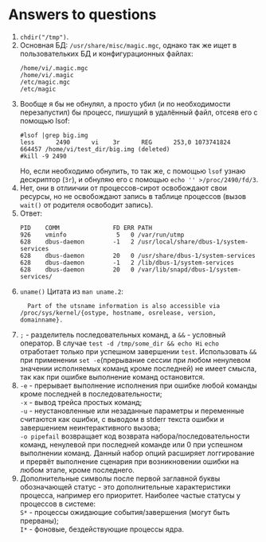 # Answers to questions

1. `chdir("/tmp")`.
2. Основная БД: `/usr/share/misc/magic.mgc`, однако так же ищет в пользовательких БД и конфигурационных файлах:
    ```
    /home/vi/.magic.mgc
    /home/vi/.magic
    /etc/magic.mgc
    /etc/magic
    ```
3. Вообще я бы не обнулял, а просто убил (и по необходимости перезапустил) бы процесс, пишущий в удалённый файл, отсеяв его с помощью lsof:
    ```
    #lsof |grep big.img
    less      2490      vi    3r      REG      253,0 1073741824     664457 /home/vi/test_dir/big.img (deleted)
    #kill -9 2490
    ```
   Но, если необходимо обнулить, то так же, с помощью `lsof` узнаю дескриптор (`3r`), и обнуляю его с помощью `echo '' >/proc/2490/fd/3`.
4. Нет, они в отлиичии от процессов-сирот освобождают свои ресурсы, но не освобождают запись в таблице процессов (вызов `wait()` от родителя освободит запись).
5. Ответ:
   ```
   PID    COMM               FD ERR PATH
   926    vminfo              5   0 /var/run/utmp
   628    dbus-daemon        -1   2 /usr/local/share/dbus-1/system-services
   628    dbus-daemon        20   0 /usr/share/dbus-1/system-services
   628    dbus-daemon        -1   2 /lib/dbus-1/system-services
   628    dbus-daemon        20   0 /var/lib/snapd/dbus-1/system-services/
6. `uname()`
   Цитата из `man uname.2`:
   ```
     Part of the utsname information is also accessible via /proc/sys/kernel/{ostype, hostname, osrelease, version, domainname}.
   ```
7. `;`  - разделитель последовательных команд, а `&&` -  условный оператор. В случае `test -d /tmp/some_dir && echo Hi` `echo` отработает только при успешном завершении `test`. Использовать `&&` при применении `set -e`(прерывание сессии при любом ненулевом значении исполняемых команд кроме последней) не имеет смысла, так как при ошибке выполнение команд остановится.
8. `-e` - прерывает выполнение исполнения при ошибке любой команды кроме последней в последовательности;  
   `-x` - вывод трейса простых команд;  
   `-u` - неустановленные или незаданные параметры и переменные считаются как ошибки, с выводом в stderr текста ошибки и завершением неинтерактивного вызова;  
   `-o pipefail` возвращает код возврата набора/последовательности команд, ненулевой при последней команде или 0 при успешном выполнении команд.
   Данный набор опций расширяет логгирование и прервёт выполнение сценария при возникновении ошибки на любом этапе, кроме последнего. 
9. Дополнительные символы после первой заглавной буквы обозначающей статус - это дополнительные характеристики процесса, например его приоритет.
   Наиболее частые статусы у процессов в системе:  
   `S*` - процессы ожидающие события/завершения (могут быть прерваны);  
   `I*` - фоновые, бездействующие процессы ядра.